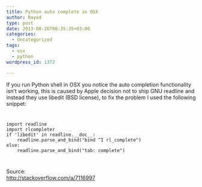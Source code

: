 ```yaml
---
title: Python auto complete in OSX
author: Rayed
type: post
date: 2013-08-26T00:35:35+03:00
categories:
  - Uncategorized
tags:
  - osx
  - python
wordpress_id: 1372

---
```

<p>If you run Python shell in OSX you notice the auto completion functionality isn&#8217;t working, this is caused by Apple decision not to ship GNU readline and instead they use libedit (BSD license), to fix the problem I used the following snippet:</p>
<p><code></p>
<pre>
import readline
import rlcompleter
if 'libedit' in readline.__doc__:
    readline.parse_and_bind("bind ^I rl_complete")
else:
    readline.parse_and_bind("tab: complete")
</pre>
<p></code></p>
<p>Source:<br />
<a href="http://stackoverflow.com/a/7116997">http://stackoverflow.com/a/7116997</a></p>
